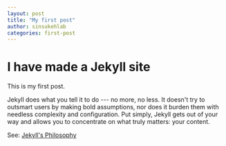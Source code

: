 ```yaml
---
layout: post
title: "My first post"
author: sinsukehlab
categories: first-post
---
```

# I have made a Jekyll site
This is my first post.

Jekyll does what you tell it to do --- no more, no less. It doesn't try to outsmart users by making bold assumptions, nor does it burden them with needless complexity and configuration. Put simply, Jekyll gets out of your way and allows you to concentrate on what truly matters: your content.

See: [Jekyll's Philosophy](https://jekyllrb.com/philosophy/)
